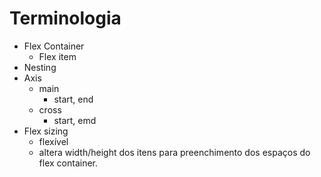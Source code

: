 # Terminologia 

- Flex Container
    - Flex item 
- Nesting
- Axis
    - main
        - start, end
    - cross
        - start, emd
- Flex sizing 
    - flexível
    - altera width/height dos itens para preenchimento dos espaços do flex container.